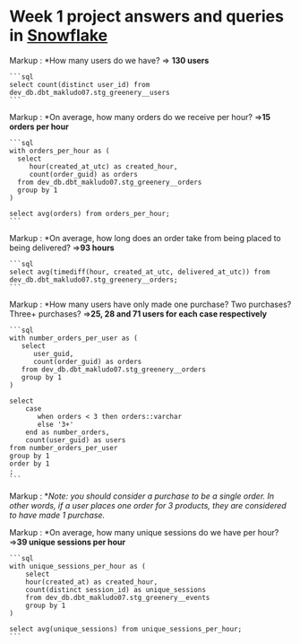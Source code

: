 # Week 1 project answers and queries in [Snowflake](https://app.snowflake.com/us-east-1/ryb00700/data/databases/DEV_DB/schemas/DBT_MAKLUDO07)

 Markup : *How many users do we have? => __130 users__

    ```sql
    select count(distinct user_id) from dev_db.dbt_makludo07.stg_greenery__users
    ```

 Markup : *On average, how many orders do we receive per hour? =>__15 orders per hour__

    ```sql
    with orders_per_hour as (
      select
         hour(created_at_utc) as created_hour,
         count(order_guid) as orders
      from dev_db.dbt_makludo07.stg_greenery__orders
      group by 1
    )

    select avg(orders) from orders_per_hour;
    ```

 Markup : *On average, how long does an order take from being placed to being delivered? =>__93 hours__

    ```sql
    select avg(timediff(hour, created_at_utc, delivered_at_utc)) from dev_db.dbt_makludo07.stg_greenery__orders;
    ```

 Markup : *How many users have only made one purchase? Two purchases? Three+ purchases? =>__25, 28 and 71 users for each case respectively__

    ```sql
    with number_orders_per_user as (
       select
          user_guid,
          count(order_guid) as orders
       from dev_db.dbt_makludo07.stg_greenery__orders
       group by 1
    )

    select
        case
           when orders < 3 then orders::varchar
           else '3+'
        end as number_orders,
        count(user_guid) as users
    from number_orders_per_user
    group by 1
    order by 1
    ;
    ```

  Markup :  *_Note: you should consider a purchase to be a single order. In other words, if a user places one order for 3 products, they are considered to have made 1 purchase._

 Markup : *On average, how many unique sessions do we have per hour? =>__39 unique sessions per hour__

    ```sql
    with unique_sessions_per_hour as (
        select
        hour(created_at) as created_hour,
        count(distinct session_id) as unique_sessions
        from dev_db.dbt_makludo07.stg_greenery__events
        group by 1
    )

    select avg(unique_sessions) from unique_sessions_per_hour;
    ```